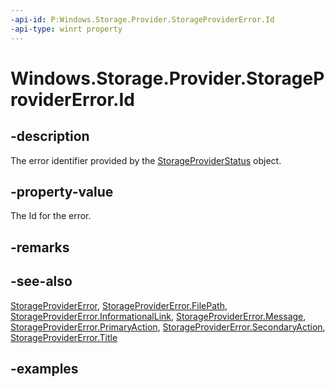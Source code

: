 ```yaml
---
-api-id: P:Windows.Storage.Provider.StorageProviderError.Id
-api-type: winrt property
---
```


# Windows.Storage.Provider.StorageProviderError.Id

<!--
public string Id { get; }
-->


## -description
The error identifier provided by the [StorageProviderStatus](storageproviderstatus.md) object.

## -property-value
The Id for the error.

## -remarks

## -see-also
[StorageProviderError](storageprovidererror.md), [StorageProviderError.FilePath](storageprovidererror_filepath.md), [StorageProviderError.InformationalLink](storageprovidererror_informationallink.md), [StorageProviderError.Message](storageprovidererror_message.md), [StorageProviderError.PrimaryAction](storageprovidererror_primaryaction.md), [StorageProviderError.SecondaryAction](storageprovidererror_secondaryaction.md), [StorageProviderError.Title](storageprovidererror_title.md)

## -examples
